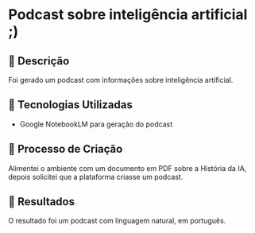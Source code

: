 # Podcast sobre inteligência artificial ;)

## 📒 Descrição
Foi gerado um podcast com informações sobre inteligência artificial.

## 🤖 Tecnologias Utilizadas
- Google NotebookLM para geração do podcast

## 🧐 Processo de Criação
Alimentei o ambiente com um documento em PDF sobre a História da IA, depois solicitei que a plataforma criasse um podcast.

## 🚀 Resultados
O resultado foi um podcast com linguagem natural, em português.
